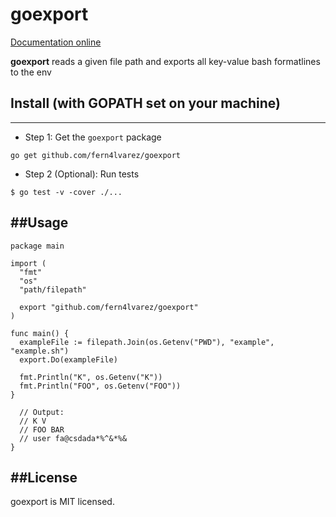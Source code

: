 # goexport

[Documentation online](http://godoc.org/github.com/fern4lvarez/goexport)

**goexport** reads a given file path and exports all key-value bash formatlines to the env

## Install (with GOPATH set on your machine)
----------

* Step 1: Get the `goexport` package

```
go get github.com/fern4lvarez/goexport
```

* Step 2 (Optional): Run tests

```
$ go test -v -cover ./...
```

##Usage
----------
```
package main

import (
  "fmt"
  "os"
  "path/filepath"

  export "github.com/fern4lvarez/goexport"
)

func main() {
  exampleFile := filepath.Join(os.Getenv("PWD"), "example", "example.sh")
  export.Do(exampleFile)

  fmt.Println("K", os.Getenv("K"))
  fmt.Println("FOO", os.Getenv("FOO"))
}

  // Output:
  // K V
  // FOO BAR
  // user fa@csdada*%^&*%&
}
```

##License
----------
goexport is MIT licensed.